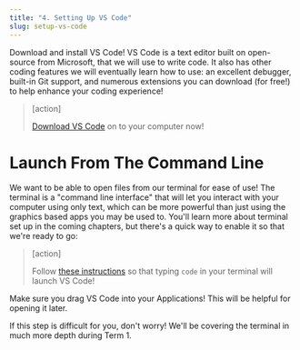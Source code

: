 ```yaml
---
title: "4. Setting Up VS Code"
slug: setup-vs-code
---
```


Download and install VS Code! VS Code is a text editor built on open-source from Microsoft, that we will use to write code. It also has other coding features we will eventually learn how to use: an excellent debugger, built-in Git support, and numerous extensions you can download (for free!) to help enhance your coding experience!

> [action]
>
> [Download VS Code](https://code.visualstudio.com/) on to your computer now!

# Launch From The Command Line

We want to be able to open files from our terminal for ease of use! The terminal is a "command line interface" that will let you interact with your computer using only text, which can be more powerful than just using the graphics based apps you may be used to. You'll learn more about terminal set up in the coming chapters, but there's a quick way to enable it so that we're ready to go:

> [action]
>
> Follow [these instructions](https://code.visualstudio.com/docs/setup/mac#_launching-from-the-command-line) so that typing `code` in your terminal will launch VS Code!

Make sure you drag VS Code into your Applications! This will be helpful for opening it later.

If this step is difficult for you, don't worry! We'll be covering the terminal in much more depth during Term 1.
